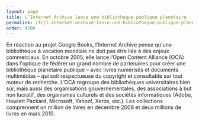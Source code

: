 ```yaml
---
layout: page
title: L’Internet Archive lance une bibliothèque publique planétaire
permalink: /fr/l-internet-archive-lance-une-bibliotheque-publique-planetaire/
order: 4200
---
```

<p>En réaction au projet Google Books, l’Internet Archive pense qu'une bibliothèque à vocation mondiale ne doit pas être liée à des enjeux commerciaux. En octobre 2005, elle lance l’Open Content Alliance (OCA) dans l'optique de fédérer un grand nombre de partenaires pour créer une bibliothèque planétaire publique – avec livres numérisés et documents multimédias – qui soit respectueuse du copyright et consultable sur tout moteur de recherche. L’OCA regroupe des bibliothèques universitaires bien sûr, mais aussi des organisations gouvernementales, des associations à but non lucratif, des organismes culturels et des sociétés informatiques (Adobe, Hewlett Packard, Microsoft, Yahoo!, Xerox, etc.). Les collections comprennent un million de livres en décembre 2008 et deux millions de livres en mars 2010.</p>